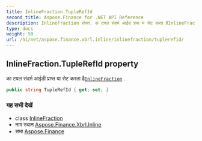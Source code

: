 ```yaml
---
title: InlineFraction.TupleRefId
second_title: Aspose.Finance for .NET API Reference
description: InlineFraction संपत्त. क टपल संदर्भ आईड प्रप्त य सेट करत हैInlineFraction .
type: docs
weight: 50
url: /hi/net/aspose.finance.xbrl.inline/inlinefraction/tuplerefid/
---
```

## InlineFraction.TupleRefId property

का टपल संदर्भ आईडी प्राप्त या सेट करता है[`InlineFraction`](../) .

```csharp
public string TupleRefId { get; set; }
```

### यह सभी देखें

* class [InlineFraction](../)
* नाम स्थान [Aspose.Finance.Xbrl.Inline](../../inlinefraction/)
* सभा [Aspose.Finance](../../../)


